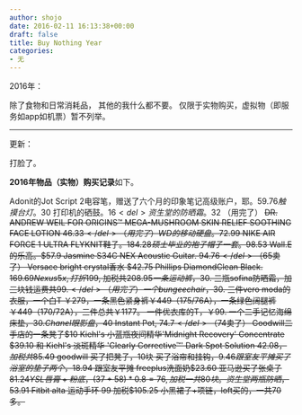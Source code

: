 ```yaml
---
author: shojo
date: 2016-02-11 16:13:38+00:00
draft: false
title: Buy Nothing Year
categories:
- 无
---
```


2016年：

除了食物和日常消耗品，
其他的我什么都不要。
仅限于实物购买，虚拟物（即服务如app如机票）暂不列举。



* * *



更新：

打脸了。

**2016年物品（实物）购买记录**如下。

Adonit的Jot Script 2电容笔，赠送了六个月的印象笔记高级账户，耶。$59.76
触摸台灯。$30
打印机的硒鼓。$16
<del>资生堂的防晒霜。$32 </del>（用完了）
<del>DR. ANDREW WEIL FOR ORIGINS™ MEGA-MUSHROOM SKIN RELIEF SOOTHING FACE LOTION $46.33 </del>（用完了）
WD的移动硬盘。$72.99
NIKE AIR FORCE 1 ULTRA FLYKNIT鞋子。$184.28
硕士毕业的袍子帽子一套。$98.53
Wall.E的乐高。$57.9
<del>Jasmine S34C NEX Acoustic Guitar. $94.76 </del> （$65卖了）
Versace bright crystal香水 $42.75
Phillips DiamondClean Black. $169.69
Nexus 5x, 打折$199, 加税共$208.95
一条运动裤，$30.
<del>三瓶sofina防晒霜，加三块钱运费共$99.  </del>（用完了）
一个bungee chair，$30.
三件vero moda的衣服，一个白T ￥279，一条黑色紧身裤￥449（175/76A），一条绿色阔腿裤￥449（170/72A），三件总共￥1177。
一件优衣库的T，￥99.
一个二手记忆海绵床垫，$30.
Chanel眼影盘，$40
<del>Instant Pot, $74.7 </del>（$74卖了）
Goodwill二手店的一条凳子$10
Kiehl's 小蓝瓶夜间精华'Midnight Recovery' Concentrate $39.10 和 Kiehl's 淡斑精华 'Clearly Corrective™' Dark Spot Solution $42.08，加税共$85.49
goodwill 买了把凳子，10块
买了浴帘和挂钩，$9.46 跟室友平摊
买了浴室的垫子两个，$18.94 跟室友平摊
freeplus洗面奶$23.60
亚马逊买了张桌子 $81.24
YSL 唇膏+粉底，(37+58)*0.8=76, 加税一共80块。
资生堂两瓶防晒，$53.91
Fitbit alta 运动手环 99 加税$105.25
小黑裙子+项链，loft买的，一共70多。
